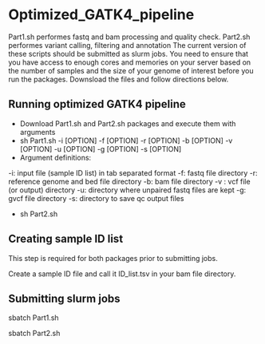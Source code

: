 # Optimized_GATK4_pipeline
Part1.sh performes fastq and bam processing and quality check. 
Part2.sh performes variant calling, filtering and annotation
The current version of these scripts should be submitted as slurm jobs. 
You need to ensure that you have access to enough cores and memories on your server based on the number of samples and the size of your genome of interest before you run the packages. Downsload the files and follow directions below.

## Running optimized GATK4 pipeline
* Download Part1.sh and Part2.sh packages and execute them with arguments
* sh Part1.sh -i [OPTION] -f [OPTION] -r [OPTION] -b [OPTION] -v [OPTION] -u [OPTION] -g [OPTION] -s [OPTION]
* Argument definitions:

-i: input file (sample ID list) in tab separated format
-f: fastq file directory
-r: reference genome and bed file directory
-b: bam file directory
-v : vcf file (or output) directory
-u: directory where unpaired fastq files are kept
-g: gvcf file directory
-s: directory to save qc output files

* sh Part2.sh 
## Creating sample ID list 
This step is required for both packages prior to submitting jobs.

Create a sample ID file and call it ID_list.tsv in your bam file directory.

## Submitting slurm jobs
sbatch Part1.sh

sbatch Part2.sh
